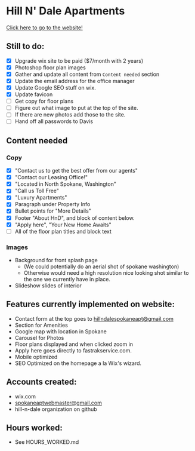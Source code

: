 # Hill N' Dale Apartments

[Click here to go to the website!](http://thegrovespokane.com)

## Still to do:

* [x] Upgrade wix site to be paid ($7/month with 2 years) 
* [x] Photoshop floor plan images
* [x] Gather and update all content from `Content needed` section
* [x] Update the email address for the office manager
* [x] Update Google SEO stuff on wix.
* [x] Update favicon
* [ ] Get copy for floor plans
* [ ] Figure out what image to put at the top of the site.
* [ ] If there are new photos add those to the site.
* [ ] Hand off all passwords to Davis

## Content needed

### Copy

* [x] "Contact us to get the best offer from our agents"
* [x] "Contact our Leasing Office!"
* [x] "Located in North Spokane, Washington"
* [x] "Call us Toll Free"
* [x] "Luxury Apartments"
* [x] Paragraph under Property Info
* [x] Bullet points for "More Details"
* [x] Footer "About HnD", and block of content below.
* [x] "Apply here", "Your New Home Awaits"
* [ ] All of the floor plan titles and block text

### Images

* Background for front splash page
  * (We could potentially do an aerial shot of spokane washington)
  * Otherwise would need a high resolution nice looking shot similar to the one we currently have in place.
* Slideshow slides of interior

## Features currently implemented on website:
 
 * Contact form at the top goes to hillndalespokaneapt@gmail.com
 * Section for Amenities
 * Google map with location in Spokane
 * Carousel for Photos
 * Floor plans displayed and when clicked zoom in
 * Apply here goes directly to fastrakservice.com.
 * Mobile optimized
 * SEO Optimized on the homepage a la Wix's wizard. 

## Accounts created:

 * wix.com
 * spokaneaptwebmaster@gmail.com
 * hill-n-dale organization on github

## Hours worked:

* See HOURS_WORKED.md

